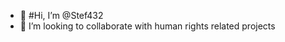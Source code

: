- 👋 #Hi, I’m @Stef432
- 💞️ I’m looking to collaborate with human rights related projects

<!---
Stef432/Stef432 is a ✨ special ✨ repository because its `README.md` (this file) appears on your GitHub profile.
You can click the Preview link to take a look at your changes.
--->
